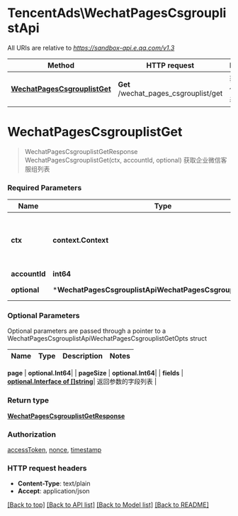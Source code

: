 # TencentAds\WechatPagesCsgrouplistApi

All URIs are relative to *https://sandbox-api.e.qq.com/v1.3*

Method | HTTP request | Description
------------- | ------------- | -------------
[**WechatPagesCsgrouplistGet**](WechatPagesCsgrouplistApi.md#WechatPagesCsgrouplistGet) | **Get** /wechat_pages_csgrouplist/get | 获取企业微信客服组列表


# **WechatPagesCsgrouplistGet**
> WechatPagesCsgrouplistGetResponse WechatPagesCsgrouplistGet(ctx, accountId, optional)
获取企业微信客服组列表

### Required Parameters

Name | Type | Description  | Notes
------------- | ------------- | ------------- | -------------
 **ctx** | **context.Context** | context for authentication, logging, cancellation, deadlines, tracing, etc.
  **accountId** | **int64**|  | 
 **optional** | ***WechatPagesCsgrouplistApiWechatPagesCsgrouplistGetOpts** | optional parameters | nil if no parameters

### Optional Parameters
Optional parameters are passed through a pointer to a WechatPagesCsgrouplistApiWechatPagesCsgrouplistGetOpts struct

Name | Type | Description  | Notes
------------- | ------------- | ------------- | -------------

 **page** | **optional.Int64**|  | 
 **pageSize** | **optional.Int64**|  | 
 **fields** | [**optional.Interface of []string**](string.md)| 返回参数的字段列表 | 

### Return type

[**WechatPagesCsgrouplistGetResponse**](WechatPagesCsgrouplistGetResponse.md)

### Authorization

[accessToken](../README.md#accessToken), [nonce](../README.md#nonce), [timestamp](../README.md#timestamp)

### HTTP request headers

 - **Content-Type**: text/plain
 - **Accept**: application/json

[[Back to top]](#) [[Back to API list]](../README.md#documentation-for-api-endpoints) [[Back to Model list]](../README.md#documentation-for-models) [[Back to README]](../README.md)

